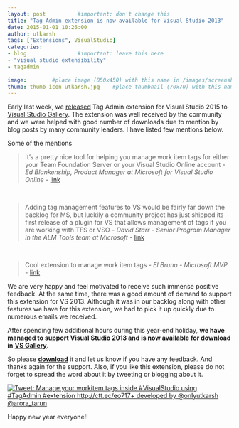 ```yaml
---
layout: post          #important: don't change this
title: "Tag Admin extension is now available for Visual Studio 2013"
date: 2015-01-01 10:26:00 
author: utkarsh
tags: ["Extensions", VisualStudio]
categories:
- blog                #important: leave this here
- "visual studio extensibility"
- tagadmin
 
image:        #place image (850x450) with this name in /images/screenshots
thumb: thumb-icon-utkarsh.jpg    #place thumbnail (70x70) with this name in /images/screenshotsthumbs/
---
```

 
Early last week, we [released](http://www.visualstudiogeeks.com/blog/tagadmin/visualstudio-tags-administration-using-extension-tagadmin/) Tag Admin extension for Visual Studio 2015 to [Visual Studio Gallery](https://visualstudiogallery.msdn.microsoft.com/057740ff-86be-4a44-b2bb-7e6d68b75455). The extension was well received by the community and we were helped with good number of downloads due to mention by blog posts by many community leaders. I have listed few mentions below.
<!--more-->

Some of the mentions

> It’s a pretty nice tool for helping you manage work item tags for either your Team Foundation Server or your Visual Studio Online account - *Ed Blankenship, Product Manager at Microsoft for Visual Studio Online* - [link](http://www.edsquared.com/2014/12/24/New+Work+Item+Tag+Manager+Visual+Studio+Extension.aspx)

<br/>

> Adding tag management features to VS would be fairly far down the backlog for MS, but luckily a community project has just shipped its first release of a plugin for VS that allows management of tags if you are working with TFS or VSO - *David Starr - Senior Program Manager in the ALM Tools team at Microsoft* - [link](http://elegantcode.com/2014/12/24/manage-work-item-tags-in-visual-studio/)

<br/>

> Cool extension to manage work item tags - *El Bruno - Microsoft MVP* - [link](http://elbruno.com/2014/12/23/vs2015-tag-admin-cool-extension-to-manage-workitems-tags/)

We are very happy and feel motivated to receive such immense positive feedback. At the same time, there was a good amount of demand to support this extension for VS 2013. Although it was in our backlog along with other features we have for this extension, we had to pick it up quickly due to numerous emails we received. 

After spending few additional hours during this year-end holiday, **we have managed to support Visual Studio 2013 and is now available for download in** [**VS Gallery**](https://visualstudiogallery.msdn.microsoft.com/3821cea9-96b4-46e3-9609-ad1d2c344424).

So please [**download**](https://visualstudiogallery.msdn.microsoft.com/3821cea9-96b4-46e3-9609-ad1d2c344424) it and let us know if you have any feedback. And thanks again for the support. Also, if you like this extension, please do not forget to spread the word about it by tweeting or blogging about it. 

<a href="http://ctt.ec/eo717"><img src="http://clicktotweet.com/img/tweet-graphic-4.png" alt="Tweet: Manage your workitem tags inside #VisualStudio using #TagAdmin #extension http://ctt.ec/eo717+ developed by @onlyutkarsh @arora_tarun" /></a>

Happy new year everyone!!
